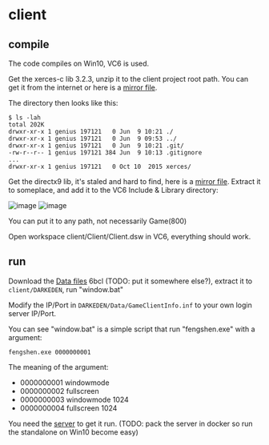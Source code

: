 # client

## compile

The code compiles on Win10, VC6 is used.

Get the xerces-c lib 3.2.3, unzip it to the client project root path.
You can get it from the internet or here is a [mirror file](https://github.com/opendarkeden/client/raw/data/xerces-c-3.2.3.zip).

The directory then looks like this:

```
$ ls -lah
total 202K
drwxr-xr-x 1 genius 197121   0 Jun  9 10:21 ./
drwxr-xr-x 1 genius 197121   0 Jun  9 09:53 ../
drwxr-xr-x 1 genius 197121   0 Jun  9 10:21 .git/
-rw-r--r-- 1 genius 197121 384 Jun  9 10:13 .gitignore
...
drwxr-xr-x 1 genius 197121   0 Oct 10  2015 xerces/
```

Get the directx9 lib, it's staled and hard to find, here is a [mirror file](https://github.com/opendarkeden/client/raw/data/dx90bsdk.zip).
Extract it to someplace, and add it to the VC6 Include & Library directory:

![image](https://user-images.githubusercontent.com/1420062/121283362-8949b900-c90d-11eb-8a7e-eeac6eb4135b.png)
![image](https://user-images.githubusercontent.com/1420062/121283745-3a505380-c90e-11eb-91cc-2c6ecfd76479.png)

You can put it to any path, not necessarily Game(800)


Open workspace client/Client/Client.dsw in VC6, everything should work.

## run

Download the [Data files](https://pan.baidu.com/s/1-DufSEmnydMbOtTwOo_h8A) 6bcl (TODO: put it somewhere else?), extract it to `client/DARKEDEN`, run "window.bat"

Modify the IP/Port in `DARKEDEN/Data/GameClientInfo.inf` to your own login server IP/Port.

You can see "window.bat" is a simple script that run "fengshen.exe" with a argument:

```
fengshen.exe 0000000001 
```

The meaning of the argument:

- 0000000001 windowmode
- 0000000002 fullscreen
- 0000000003 windowmode 1024
- 0000000004 fullscreen 1024


You need the [server](https://github.com/opendarkeden/server) to get it run. (TODO: pack the server in docker so run the standalone on Win10 become easy)
